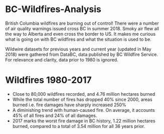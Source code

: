 # BC-Wildfires-Analysis

British Columbia wildfires are burning out of control! There were a number of air quality warnings issued cross BC in summer 2018. Smoky air flew all the way to Alberta and even cross the border to US. It makes me curious what is going on with BC wildfires and what the situation is used to be.

Wildwire datasets for previous years and current year (updated in May 2018) were gathered from DataBC, data published by BC Wildfire Service. For relevance and clarity, data prior to 1980 is ignored.

# Wildfires 1980-2017

  - Close to 80,000 wildfires recorded, and 4.76 million hectares burned
  - While the total number of fires has dropped 40% since 2000, areas burned i.e. fire damages have sharply increased 250%
  - A diminishing trend with human-caused fire. On average, it accounts 45% of all fires and 24% of all damages.
  - 2017 marks the worst fire damage in BC history, 1.22 million hectares burned, compared to a total of 3.54 million for all 36 years prior.

